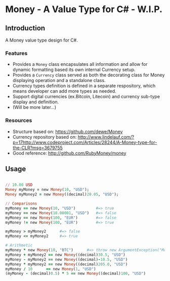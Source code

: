 # Money - A Value Type for C# - W.I.P. #

## Introduction

A Money value type design for C#.

### Features

- Provides a `Money` class encapsulates all information and allow for dynamic formatting based its own internal Currency setup.
- Provides a `Currency` class served as both the decorating class for Money displaying operation and a standalone class.
- Currency types definition is defined in a separate respository, which means developer can add more types as needed.
- Support digital currencies (ex.Bitcoin, Litecoin) and currency sub-type display and definition.
- (Will be more later...)

### Resources

- Structure based on: https://github.com/dewe/Money
- Currency repository based on: http://www.lindelauf.com/?p=17http://www.codeproject.com/Articles/28244/A-Money-type-for-the-CLR?msg=3679755
- Good reference: http://github.com/RubyMoney/money


## Usage

``` ruby

// 10.00 USD
Money myMoney = new Money(10, "USD");
Money myMoney2 = new Money((decimal)20.05, "USD");

// Comparisons
myMoney == new Money(10, "USD")			#=> true
myMoney == new Money(10.00001, "USD")	#=> false
myMoney == new Money(100, "EUR")		#=> false
myMoney != new Money(100, "EUR")		#=> true

myMoney > myMoney2		#=> false
myMoney <= myMoney2		#=> true

# Arithmetic
myMoney * new Money(10, "BTC")		#=> throw new ArgumentException("Money Currency Not Equal")
myMoney + myMoney2 == new Money((decimal)30.5, "USD")
myMoney - myMoney2 == new Money((decimal)-10.5, "USD")
myMoney * myMoney2 == new Money((decimal)205.0, "USD")
myMoney / 10      == new Money(1, "USD")
(myMoney - (decimal)0.5) * 5 == new Money((decimal)100, "USD")

```